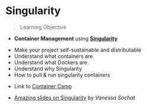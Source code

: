 Singularity
===

> Learning Objective
- **Container Management** using [**Singularity**](https://www.sylabs.io/docs/)
 + Make your project self-sustainable and distributable
 + Understand what containers are                                                
 + Understand what Dockers are                                                   
 + Understand why Singularity                                                    
 + How to pull & run singularity containers


- Link to [Container Camp](https://cyverse-container-camp-workshop-2019.readthedocs-hosted.com/en/latest/index.html)

- [Amazing slides on Singularity](https://docs.google.com/presentation/d/14-iKKUpGJC_1qpVFVUyUaitc8xFSw9Rp3v_UE9IGgjM/pub?start=false&loop=false&delayms=3000#slide=id.g1c1cec989b_0_154) by *Vanessa Sochat*
